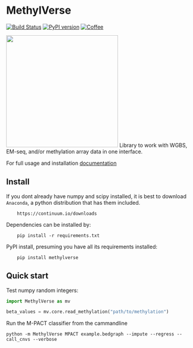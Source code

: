 # MethylVerse

[![Build Status](https://travis-ci.org/kylessmith/MethylVerse.svg?branch=master)](https://travis-ci.org/kylessmith/MethylVerse) [![PyPI version](https://badge.fury.io/py/ailist.svg)](https://badge.fury.io/py/methyl)
[![Coffee](https://img.shields.io/badge/-buy_me_a%C2%A0coffee-gray?logo=buy-me-a-coffee&color=ff69b4)](https://www.buymeacoffee.com/kylessmith)

<img src="MethylVerse_logo.png" width="300" />
Library to work with WGBS, EM-seq, and/or methylation array data in one interface.


For full usage and installation [documentation][methylverse_docs]

## Install

If you dont already have numpy and scipy installed, it is best to download
`Anaconda`, a python distribution that has them included.  
```
    https://continuum.io/downloads
```

Dependencies can be installed by:

```
    pip install -r requirements.txt
```

PyPI install, presuming you have all its requirements installed:
```
    pip install methylverse
```

## Quick start

Test numpy random integers:

```python
import MethylVerse as mv

beta_values = mv.core.read_methylation("path/to/methylation")

```

Run the M-PACT classifier from the cammandline
```
python -m MethylVerse MPACT example.bedgraph --impute --regress --call_cnvs --verbose
```


[methylverse_docs]: https://www.biosciencestack.com/static/MethylVerse/docs/index.html